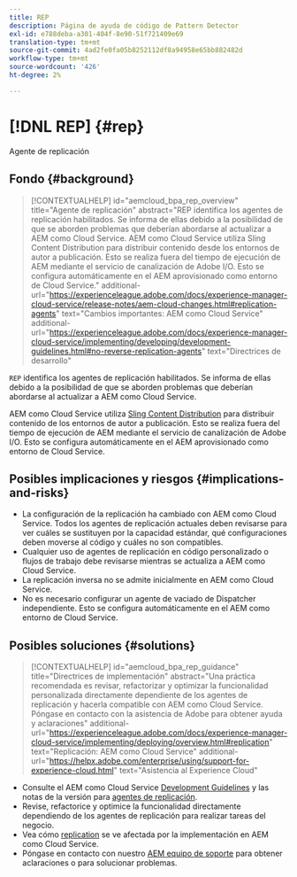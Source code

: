 ```yaml
---
title: REP
description: Página de ayuda de código de Pattern Detector
exl-id: e788deba-a301-404f-8e90-51f721409e69
translation-type: tm+mt
source-git-commit: 4ad2fe0fa05b8252112df8a94958e65bb882482d
workflow-type: tm+mt
source-wordcount: '426'
ht-degree: 2%

---
```


# [!DNL REP] {#rep}

Agente de replicación

## Fondo {#background}

>[!CONTEXTUALHELP]
>id="aemcloud_bpa_rep_overview"
>title="Agente de replicación"
>abstract="REP identifica los agentes de replicación habilitados. Se informa de ellas debido a la posibilidad de que se aborden problemas que deberían abordarse al actualizar a AEM como Cloud Service. AEM como Cloud Service utiliza Sling Content Distribution para distribuir contenido desde los entornos de autor a publicación. Esto se realiza fuera del tiempo de ejecución de AEM mediante el servicio de canalización de Adobe I/O. Esto se configura automáticamente en el AEM aprovisionado como entorno de Cloud Service."
>additional-url="https://experienceleague.adobe.com/docs/experience-manager-cloud-service/release-notes/aem-cloud-changes.html#replication-agents" text="Cambios importantes: AEM como Cloud Service"
>additional-url="https://experienceleague.adobe.com/docs/experience-manager-cloud-service/implementing/developing/development-guidelines.html#no-reverse-replication-agents" text="Directrices de desarrollo"

`REP` identifica los agentes de replicación habilitados. Se informa de ellas debido a la posibilidad de que se aborden problemas que deberían abordarse al actualizar a AEM como Cloud Service.

AEM como Cloud Service utiliza [Sling Content Distribution](https://sling.apache.org/documentation/bundles/content-distribution.html) para distribuir contenido de los entornos de autor a publicación. Esto se realiza fuera del tiempo de ejecución de AEM mediante el servicio de canalización de Adobe I/O. Esto se configura automáticamente en el AEM aprovisionado como entorno de Cloud Service.

## Posibles implicaciones y riesgos {#implications-and-risks}

* La configuración de la replicación ha cambiado con AEM como Cloud Service. Todos los agentes de replicación actuales deben revisarse para ver cuáles se sustituyen por la capacidad estándar, qué configuraciones deben moverse al código y cuáles no son compatibles.
* Cualquier uso de agentes de replicación en código personalizado o flujos de trabajo debe revisarse mientras se actualiza a AEM como Cloud Service.
* La replicación inversa no se admite inicialmente en AEM como Cloud Service.
* No es necesario configurar un agente de vaciado de Dispatcher independiente. Esto se configura automáticamente en el AEM como entorno de Cloud Service.

## Posibles soluciones {#solutions}

>[!CONTEXTUALHELP]
>id="aemcloud_bpa_rep_guidance"
>title="Directrices de implementación"
>abstract="Una práctica recomendada es revisar, refactorizar y optimizar la funcionalidad personalizada directamente dependiente de los agentes de replicación y hacerla compatible con AEM como Cloud Service. Póngase en contacto con la asistencia de Adobe para obtener ayuda y aclaraciones"
>additional-url="https://experienceleague.adobe.com/docs/experience-manager-cloud-service/implementing/deploying/overview.html#replication" text="Replicación: AEM como Cloud Service"
>additional-url="https://helpx.adobe.com/enterprise/using/support-for-experience-cloud.html" text="Asistencia al Experience Cloud"

* Consulte el AEM como Cloud Service [Development Guidelines](https://experienceleague.adobe.com/docs/experience-manager-cloud-service/implementing/developing/development-guidelines.html#no-reverse-replication-agents) y las notas de la versión para [agentes de replicación](https://experienceleague.adobe.com/docs/experience-manager-cloud-service/release-notes/aem-cloud-changes.html#replication-agents).
* Revise, refactorice y optimice la funcionalidad directamente dependiendo de los agentes de replicación para realizar tareas del negocio.
* Vea cómo [replication](https://experienceleague.adobe.com/docs/experience-manager-cloud-service/implementing/deploying/overview.html#replication) se ve afectada por la implementación en AEM como Cloud Service.
* Póngase en contacto con nuestro [AEM equipo de soporte](https://helpx.adobe.com/enterprise/using/support-for-experience-cloud.html) para obtener aclaraciones o para solucionar problemas.

